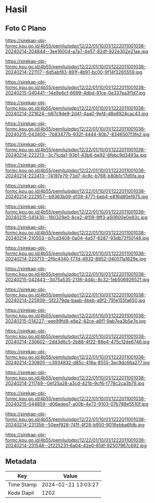 # Hasil

## Foto C Plano

https://sirekap-obj-formc.kpu.go.id/4b55/pemilu/pdpr/12/22/01/10/01/1222011001038-20240214-204844--3ee16004-a7a7-4e57-82df-922e302e21ae.jpg

https://sirekap-obj-formc.kpu.go.id/4b55/pemilu/pdpr/12/22/01/10/01/1222011001038-20240214-221117--6d5abf83-891f-4b91-bc00-9f14f3265559.jpg

https://sirekap-obj-formc.kpu.go.id/4b55/pemilu/pdpr/12/22/01/10/01/1222011001038-20240215-040441--14e9e6cf-6699-4dbd-91ce-0e337ea3f1d7.jpg

https://sirekap-obj-formc.kpu.go.id/4b55/pemilu/pdpr/12/22/01/10/01/1222011001038-20240214-221624--b67c9de9-2d41-4aa0-9ef4-d8e8924cac43.jpg

https://sirekap-obj-formc.kpu.go.id/4b55/pemilu/pdpr/12/22/01/10/01/1222011001038-20240215-043400--7b83477b-932f-4444-80b7-8346507f3fe2.jpg

https://sirekap-obj-formc.kpu.go.id/4b55/pemilu/pdpr/12/22/01/10/01/1222011001038-20240214-222213--3c71cda1-93b1-43b6-be92-6febc9d3493a.jpg

https://sirekap-obj-formc.kpu.go.id/4b55/pemilu/pdpr/12/22/01/10/01/1222011001038-20240214-222413--74197e79-73d7-4c8c-b768-b80b1c17d5fa.jpg

https://sirekap-obj-formc.kpu.go.id/4b55/pemilu/pdpr/12/22/01/10/01/1222011001038-20240214-222957--b9363b09-d138-4771-beb4-e816d80ef675.jpg

https://sirekap-obj-formc.kpu.go.id/4b55/pemilu/pdpr/12/22/01/10/01/1222011001038-20240215-041430--160329e0-8ce2-4f09-9ff3-a50600e0e93c.jpg

https://sirekap-obj-formc.kpu.go.id/4b55/pemilu/pdpr/12/22/01/10/01/1222011001038-20240214-210503--b7cd3408-0a04-4a57-8287-93db72f50148.jpg

https://sirekap-obj-formc.kpu.go.id/4b55/pemilu/pdpr/12/22/01/10/01/1222011001038-20240214-223713--2f6c4340-f77d-4932-8952-040511a1629e.jpg

https://sirekap-obj-formc.kpu.go.id/4b55/pemilu/pdpr/12/22/01/10/01/1222011001038-20240215-042443--3d75a535-2136-4d4c-8c32-1eb506926521.jpg

https://sirekap-obj-formc.kpu.go.id/4b55/pemilu/pdpr/12/22/01/10/01/1222011001038-20240214-225939--5f2279da-baab-4beb-a9f2-791e155fa650.jpg

https://sirekap-obj-formc.kpu.go.id/4b55/pemilu/pdpr/12/22/01/10/01/1222011001038-20240215-014227--eee99fd8-e8e2-42ce-a6f1-9ab7ea3b5e7e.jpg

https://sirekap-obj-formc.kpu.go.id/4b55/pemilu/pdpr/12/22/01/10/01/1222011001038-20240214-230602--2dd3d6c5-2b88-4f22-88e4-475c12de6746.jpg

https://sirekap-obj-formc.kpu.go.id/4b55/pemilu/pdpr/12/22/01/10/01/1222011001038-20240214-230805--c3934832-d85c-416a-8555-3ec9dc66a277.jpg

https://sirekap-obj-formc.kpu.go.id/4b55/pemilu/pdpr/12/22/01/10/01/1222011001038-20240214-211749--0ef25a28-a3cd-421b-9cf6-f778c2ca3b78.jpg

https://sirekap-obj-formc.kpu.go.id/4b55/pemilu/pdpr/12/22/01/10/01/1222011001038-20240215-044859--d06adee7-a00b-4e72-9103-07b788e5510f.jpg

https://sirekap-obj-formc.kpu.go.id/4b55/pemilu/pdpr/12/22/01/10/01/1222011001038-20240214-231356--50eef928-741f-4f28-b950-9016ebba6fdb.jpg

https://sirekap-obj-formc.kpu.go.id/4b55/pemilu/pdpr/12/22/01/10/01/1222011001038-20240214-231548--2f225231-6a04-42e0-81df-92507967c692.jpg


## Metadata

| Key        | Value               |
| ---------- | ------------------- |
| Time Stamp | 2024-02-21 13:03:27 |
| Kode Dapil | 1202                |




